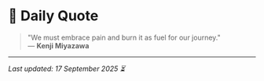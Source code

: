 # 📜 Daily Quote

> "We must embrace pain and burn it as fuel for our journey."  
> — **Kenji Miyazawa**

---

_Last updated: 17 September 2025 ⏳_
